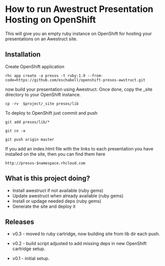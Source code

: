 How to run Awestruct Presentation Hosting on OpenShift
======================================================

This will give you an empty ruby instance on OpenShift for hosting your presentations on an Awestruct site.

Installation
------------

Create OpenShift application

    rhc app create -a presos -t ruby-1.9 --from-code=https://github.com/eschabell/openshift-presos-awstruct.git

now build your presentation using Awestruct. Once done, copy the _site directory to your OpenShift instance.

    cp -rv  $project/_site presos/lib

To deploy to OpenShift just commit and push

    git add presos/lib/*

    git co -a

    git push origin master

If you add an index.html file with the links to each presentation you have installed on the site, then you can find them here

    http://presos-$namespace.rhcloud.com

What is this project doing?
---------------------------

* Install awestruct if not available (ruby gems)
* Update awestruct when already available (ruby gems)
* Install or updage needed deps (ruby gems)
* Generate the site and deploy it

Releases
--------

- v0.3 - moved to ruby cartridge, now building site from lib dir each push.

- v0.2 - build script adjusted to add missing deps in new OpenShift cartridge setup.

- v0.1 - initial setup.
